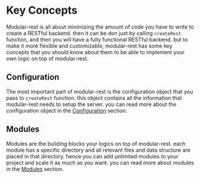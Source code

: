 # Key Concepts
Modular-rest is all about minimizing the amount of code you have to write to create a RESTful backend. then it can be don just by calling `createRest` function, and then you will have a fully functional RESTful backend. but to make it more flexible and customizable, modular-rest has some key concepts that you should know about them to be able to implement your own logic on top of modular-rest.

## Configuration
The most important part of modular-rest is the configuration object that you pass to `createRest` function. this object contains all the information that modular-rest needs to setup the server. you can read more about the configuration object in the [Configuration](./configuration.md) section.

## Modules
Modules are the building blocks your logics on top of modular-rest. each module has a specific directory and all relevant files and data structure are placed in that directory. hence you can add unlimited modules to your project and scale it as much as you want. you can read more about modules in the [Modules](./modules/intro.md) section.